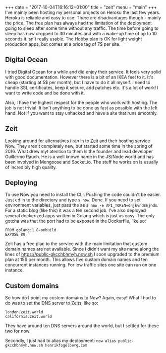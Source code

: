 +++
date = "2017-10-04T16:16:12+01:00"
title = "zeit"
menu = "main"
+++
I've mainly been hosting my personal projects on Heroku the last few years. Heroku is reliable and easy to use. There are disadvantages though - mainly the price. The free plan has always had the limitation of the deployment going to sleep after some time without any traffic. The time before going to sleep has now dropped to 30 minutes and with a wake-up time of up to 10 seconds it isn't really usable. The Hobby plan is OK for light weight production apps, but comes at a price tag of 7$ per site.

## Digital Ocean
I tried Digital Ocean for a while and did enjoy their service. It feels very solid with good documentation. However there is a bit of an IKEA feel to it. It's cheap (starting at 5$ per month), but I have to do it all myself. I need to handle SSL certificates, keep it secure, add patches etc. It's a lot of work! I want to write code and be done with it.

Also, I have the highest respect for the people who work with hosting. The job is not trivial. It isn't anything to be done as fast as possible with the left hand. Not if you want to stay unhacked and have a site that runs smoothly.

## Zeit
Looking around for alternatives i ran in to [Zeit](https://zeit.co/) and their hosting service Now. They aren't completely new, but started some time in the spring of 2016. What drew myt atention to them is the founder and lead developer Guillermo Rauch. He is a well known name in the JS/Node world and has been involved in Mongoose and Socket.io. The stuff he works on is usually of incredibly high quality. 

## Deploying
To use Now you need to install the CLI. Pushing the code couldn't be easier. Just cd in to the directory and type `$ now`. Done. If you need to set environment variables, just pass the as `$ now -e API_TOKEN=dnjkvndskjhds`. For a static blog (like this) it was a ten second job. I've also deployed several dockerized apps written in Golang which is just as easy. The only gotcha was that the port had to be exposed in the Dockerfile, like so: 
````
FROM golang:1.8-onbuild
EXPOSE 80
````

Zeit has a free plan to the service with the main limitation that custom domain names are not available. Since I didn't want my site name along the lines of https://public-gkcchbhmyh.now.sh I soon upgraded to the premium plan at 15$ per month. This allows five custom domain names and ten concurrent instances running. For low traffic sites one site can run on one instance.

## Custom domains
So how do I point my custom domains to Now? Again, easy! What I had to do was to set the DNS server to Zeits, like so: 
````
london.zeit.world
california.zeit.world
````

They have around ten DNS servers around the world, but I settled for these two for now. 

Secondly, I just had to alias my deployment: `now alias public-gkcchbhmyh.now.sh henrikfogelberg.com`



